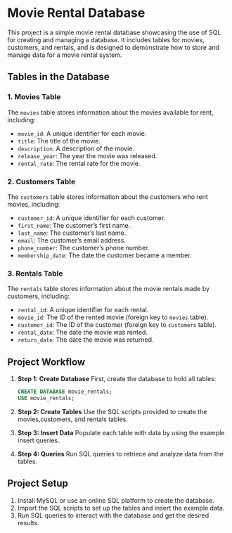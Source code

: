 # Movie Rental Database

This project is a simple movie rental database showcasing the use of SQL for creating and managing a database. It includes tables for movies, customers, and rentals, and is designed to demonstrate how to store and manage data for a movie rental system.

## Tables in the Database

### 1. **Movies Table**
The `movies` table stores information about the movies available for rent, including:

- `movie_id`: A unique identifier for each movie.
- `title`: The title of the movie.
- `description`: A description of the movie.
- `release_year`: The year the movie was released.
- `rental_rate`: The rental rate for the movie.

### 2. **Customers Table**
The `customers` table stores information about the customers who rent movies, including:

- `customer_id`: A unique identifier for each customer.
- `first_name`: The customer’s first name.
- `last_name`: The customer’s last name.
- `email`: The customer’s email address.
- `phone_number`: The customer’s phone number.
- `membership_date`: The date the customer became a member.

### 3. **Rentals Table**
The `rentals` table stores information about the movie rentals made by customers, including:

- `rental_id`: A unique identifier for each rental.
- `movie_id`: The ID of the rented movie (foreign key to `movies` table).
- `customer_id`: The ID of the customer (foreign key to `customers` table).
- `rental_date`: The date the movie was rented.
- `return_date`: The date the movie was returned.

## Project Workflow

1. **Step 1: Create Database**
   First, create the database to hold all tables:
   ```sql
   CREATE DATABASE movie_rentals;
   USE movie_rentals;

2. **Step 2: Create Tables**
    Use the SQL scripts provided to create the movies,customers, and rentals tables.

3. **Step 3: Insert Data**
    Populate each table with data by using the example insert queries.

4. **Step 4: Queries**
    Run SQL queries to retriece and analyze data from the tables.

## Project Setup

1. Install MySQL or use an online SQL platform to create the database.
2. Import the SQL scripts to set up the tables and insert the example data.
3. Run SQL queries to interact with the database and get the desired results.